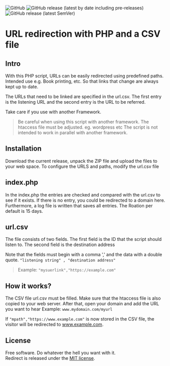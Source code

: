 ![GitHub](https://img.shields.io/github/license/stoffl6781/redirect)
![GitHub release (latest by date including pre-releases)](https://img.shields.io/github/downloads-pre/stoffl6781/redirect/V1.0.0/total)
![GitHub release (latest SemVer)](https://img.shields.io/github/v/release/stoffl6781/redirect)
# URL redirection with PHP and a CSV file

## Intro
With this PHP script, URLs can be easily redirected using predefined paths. Intended use e.g. Book printing, etc. So that links that change are always kept up to date.

The URLs that need to be linked are specified in the url.csv. The first entry is the listening URL and the second entry is the URL to be referred. 

Take care if you use with another Framework. 

> Be careful when using this script with another framework.
The htaccess file must be adjusted. eg. wordpress etc
The script is not intended to work in parallel with another framework.

## Installation
Download the current release, unpack the ZIP file and upload the files to your web space.
To configure the URLS and paths, modify the url.csv file

## index.php

In the index.php the entries are checked and compared with the url.csv to see if it exists.
If there is no entry, you could be redirected to a domain here.
Furthermore, a log file is written that saves all entries. The Roation per default is 15 days.

## url.csv

The file consists of two fields.
The first field is the ID that the script should listen to.
The second field is the destination address

Note that the fields must begin with a comma ',' and the data with a double quote. `"listening string" , "destination address"`

> Example: `"mysuerlink","https://example.com"`

## How it works?

The CSV file url.csv must be filled.
Make sure that the htaccess file is also copied to your web server.
After that, open your domain and add the URL you want to hear
Example: `www.mydomain.com/myurl`

If `"mpath","https://www.example.com"` is now stored in the CSV file, the visitor will be redirected to www.example.com.

## License

Free software. Do whatever the hell you want with it.  
Redirect is released under the [MIT license](LICENSE).